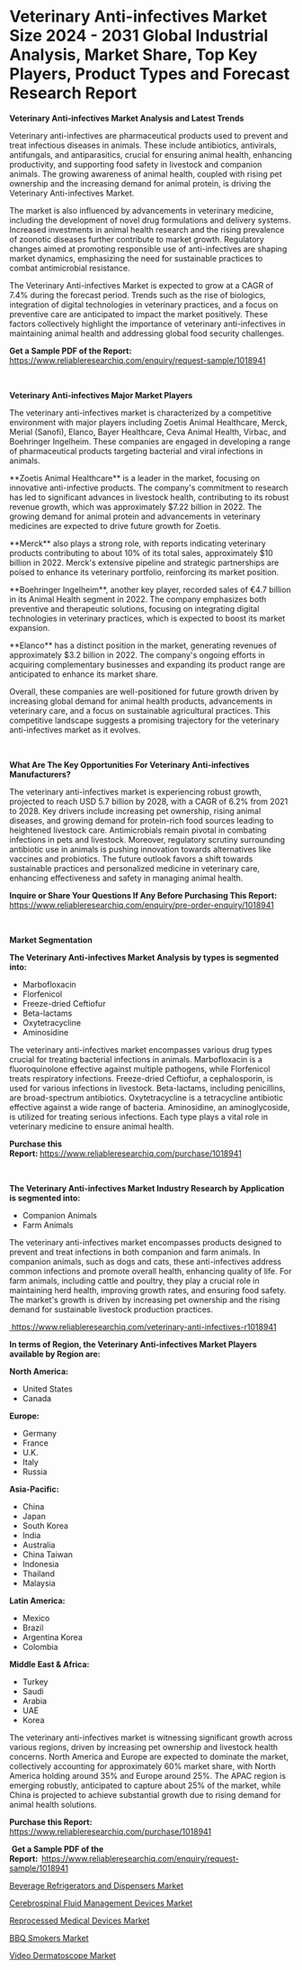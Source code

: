 <p><h1>Veterinary Anti-infectives Market Size 2024 - 2031 Global Industrial Analysis, Market Share, Top Key Players, Product Types and Forecast Research Report</h1></p><p><strong>Veterinary Anti-infectives Market Analysis and Latest Trends</strong></p>
<p><p>Veterinary anti-infectives are pharmaceutical products used to prevent and treat infectious diseases in animals. These include antibiotics, antivirals, antifungals, and antiparasitics, crucial for ensuring animal health, enhancing productivity, and supporting food safety in livestock and companion animals. The growing awareness of animal health, coupled with rising pet ownership and the increasing demand for animal protein, is driving the Veterinary Anti-infectives Market. </p><p>The market is also influenced by advancements in veterinary medicine, including the development of novel drug formulations and delivery systems. Increased investments in animal health research and the rising prevalence of zoonotic diseases further contribute to market growth. Regulatory changes aimed at promoting responsible use of anti-infectives are shaping market dynamics, emphasizing the need for sustainable practices to combat antimicrobial resistance.</p><p>The Veterinary Anti-infectives Market is expected to grow at a CAGR of 7.4% during the forecast period. Trends such as the rise of biologics, integration of digital technologies in veterinary practices, and a focus on preventive care are anticipated to impact the market positively. These factors collectively highlight the importance of veterinary anti-infectives in maintaining animal health and addressing global food security challenges.</p></p>
<p><strong>Get a Sample PDF of the Report:&nbsp;</strong> <a href="https://www.reliableresearchiq.com/enquiry/request-sample/1018941?utm_campaign=1144&utm_medium=2&utm_source=Github&utm_content=ia&utm_term=04122024&utm_id=veterinary-anti-infectives">https://www.reliableresearchiq.com/enquiry/request-sample/1018941</a></p>
<p>&nbsp;</p>
<p><strong>Veterinary Anti-infectives Major Market Players</strong></p>
<p><p>The veterinary anti-infectives market is characterized by a competitive environment with major players including Zoetis Animal Healthcare, Merck, Merial (Sanofi), Elanco, Bayer Healthcare, Ceva Animal Health, Virbac, and Boehringer Ingelheim. These companies are engaged in developing a range of pharmaceutical products targeting bacterial and viral infections in animals.</p><p>**Zoetis Animal Healthcare** is a leader in the market, focusing on innovative anti-infective products. The company's commitment to research has led to significant advances in livestock health, contributing to its robust revenue growth, which was approximately $7.22 billion in 2022. The growing demand for animal protein and advancements in veterinary medicines are expected to drive future growth for Zoetis.</p><p>**Merck** also plays a strong role, with reports indicating veterinary products contributing to about 10% of its total sales, approximately $10 billion in 2022. Merck's extensive pipeline and strategic partnerships are poised to enhance its veterinary portfolio, reinforcing its market position.</p><p>**Boehringer Ingelheim**, another key player, recorded sales of €4.7 billion in its Animal Health segment in 2022. The company emphasizes both preventive and therapeutic solutions, focusing on integrating digital technologies in veterinary practices, which is expected to boost its market expansion.</p><p>**Elanco** has a distinct position in the market, generating revenues of approximately $3.2 billion in 2022. The company's ongoing efforts in acquiring complementary businesses and expanding its product range are anticipated to enhance its market share.</p><p>Overall, these companies are well-positioned for future growth driven by increasing global demand for animal health products, advancements in veterinary care, and a focus on sustainable agricultural practices. This competitive landscape suggests a promising trajectory for the veterinary anti-infectives market as it evolves.</p></p>
<p>&nbsp;</p>
<p><strong>What Are The Key Opportunities For Veterinary Anti-infectives Manufacturers?</strong></p>
<p><p>The veterinary anti-infectives market is experiencing robust growth, projected to reach USD 5.7 billion by 2028, with a CAGR of 6.2% from 2021 to 2028. Key drivers include increasing pet ownership, rising animal diseases, and growing demand for protein-rich food sources leading to heightened livestock care. Antimicrobials remain pivotal in combating infections in pets and livestock. Moreover, regulatory scrutiny surrounding antibiotic use in animals is pushing innovation towards alternatives like vaccines and probiotics. The future outlook favors a shift towards sustainable practices and personalized medicine in veterinary care, enhancing effectiveness and safety in managing animal health.</p></p>
<p><strong>Inquire or Share Your Questions If Any Before Purchasing This Report:</strong> <a href="https://www.reliableresearchiq.com/enquiry/pre-order-enquiry/1018941?utm_campaign=1144&utm_medium=2&utm_source=Github&utm_content=ia&utm_term=04122024&utm_id=veterinary-anti-infectives">https://www.reliableresearchiq.com/enquiry/pre-order-enquiry/1018941</a></p>
<p>&nbsp;</p>
<p><strong>Market Segmentation</strong></p>
<p><strong>The Veterinary Anti-infectives Market Analysis by types is segmented into:</strong></p>
<p><ul><li>Marbofloxacin</li><li>Florfenicol</li><li>Freeze-dried Ceftiofur</li><li>Beta-lactams</li><li>Oxytetracycline</li><li>Aminosidine</li></ul></p>
<p><p>The veterinary anti-infectives market encompasses various drug types crucial for treating bacterial infections in animals. Marbofloxacin is a fluoroquinolone effective against multiple pathogens, while Florfenicol treats respiratory infections. Freeze-dried Ceftiofur, a cephalosporin, is used for various infections in livestock. Beta-lactams, including penicillins, are broad-spectrum antibiotics. Oxytetracycline is a tetracycline antibiotic effective against a wide range of bacteria. Aminosidine, an aminoglycoside, is utilized for treating serious infections. Each type plays a vital role in veterinary medicine to ensure animal health.</p></p>
<p><strong>Purchase this Report:&nbsp;</strong><a href="https://www.reliableresearchiq.com/purchase/1018941?utm_campaign=1144&utm_medium=2&utm_source=Github&utm_content=ia&utm_term=04122024&utm_id=veterinary-anti-infectives">https://www.reliableresearchiq.com/purchase/1018941</a></p>
<p>&nbsp;</p>
<p><strong>The Veterinary Anti-infectives Market Industry Research by Application is segmented into:</strong></p>
<p><ul><li>Companion Animals</li><li>Farm Animals</li></ul></p>
<p><p>The veterinary anti-infectives market encompasses products designed to prevent and treat infections in both companion and farm animals. In companion animals, such as dogs and cats, these anti-infectives address common infections and promote overall health, enhancing quality of life. For farm animals, including cattle and poultry, they play a crucial role in maintaining herd health, improving growth rates, and ensuring food safety. The market's growth is driven by increasing pet ownership and the rising demand for sustainable livestock production practices.</p></p>
<p><a href="https://www.reliableresearchiq.com/veterinary-anti-infectives-r1018941?utm_campaign=1144&utm_medium=2&utm_source=Github&utm_content=ia&utm_term=04122024&utm_id=veterinary-anti-infectives">&nbsp;https://www.reliableresearchiq.com/veterinary-anti-infectives-r1018941</a></p>
<p><strong>In terms of Region, the Veterinary Anti-infectives Market Players available by Region are:</strong></p>
<p>
    <p> <strong> North America: </strong>
        <ul>
            <li>United States</li>
            <li>Canada</li>
        </ul>
        </p> 
    <p> <strong> Europe: </strong>
        <ul>
            <li>Germany</li>
            <li>France</li>
            <li>U.K.</li>
            <li>Italy</li>
            <li>Russia</li>
        </ul>
        </p> 
    <p> <strong> Asia-Pacific: </strong>
        <ul>
            <li>China</li>
            <li>Japan</li>
            <li>South Korea</li>
            <li>India</li>
            <li>Australia</li>
            <li>China Taiwan</li>
            <li>Indonesia</li>
            <li>Thailand</li>
            <li>Malaysia</li>
        </ul>
        </p> 
    <p> <strong> Latin America: </strong>
        <ul>
            <li>Mexico</li>
            <li>Brazil</li>
            <li>Argentina Korea</li>
            <li>Colombia</li>
        </ul>
        </p> 
    <p> <strong> Middle East & Africa: </strong>
        <ul>
            <li>Turkey</li>
            <li>Saudi</li>
            <li>Arabia</li>
            <li>UAE</li>
            <li>Korea</li>
        </ul>
    </p>
    </p>
<p><p>The veterinary anti-infectives market is witnessing significant growth across various regions, driven by increasing pet ownership and livestock health concerns. North America and Europe are expected to dominate the market, collectively accounting for approximately 60% market share, with North America holding around 35% and Europe around 25%. The APAC region is emerging robustly, anticipated to capture about 25% of the market, while China is projected to achieve substantial growth due to rising demand for animal health solutions.</p></p>
<p><strong>Purchase this Report: </strong><a href="https://www.reliableresearchiq.com/purchase/1018941?utm_campaign=1144&utm_medium=2&utm_source=Github&utm_content=ia&utm_term=04122024&utm_id=veterinary-anti-infectives">https://www.reliableresearchiq.com/purchase/1018941</a></p>
<p>&nbsp;<strong>Get a Sample PDF of the Report:&nbsp;&nbsp;</strong><a href="https://www.reliableresearchiq.com/enquiry/request-sample/1018941?utm_campaign=1144&utm_medium=2&utm_source=Github&utm_content=ia&utm_term=04122024&utm_id=veterinary-anti-infectives">https://www.reliableresearchiq.com/enquiry/request-sample/1018941</a></p>
<p><strong></strong></p>
<p><p><a href="https://github.com/AlisaRowe24/Market-Research-Report-List-1/blob/main/beverage-refrigerators-and-dispensers-market.md?utm_campaign=1144&utm_medium=2&utm_source=Github&utm_content=ia&utm_term=04122024&utm_id=veterinary-anti-infectives">Beverage Refrigerators and Dispensers Market</a></p><p><a href="https://www.linkedin.com/pulse/determining-cerebrospinal-fluid-management-devicesmarket-e37yf?utm_campaign=1144&utm_medium=2&utm_source=Github&utm_content=ia&utm_term=04122024&utm_id=veterinary-anti-infectives">Cerebrospinal Fluid Management Devices Market</a></p><p><a href="https://github.com/arvelm4nthig/Market-Research-Report-List-1/blob/main/reprocessed-medical-devices-market.md?utm_campaign=1144&utm_medium=2&utm_source=Github&utm_content=ia&utm_term=04122024&utm_id=veterinary-anti-infectives">Reprocessed Medical Devices Market</a></p><p><a href="https://issuu.com/reportprime-2/docs/bbq-smokers-market-size-2030.pptx?utm_campaign=1144&utm_medium=2&utm_source=Github&utm_content=ia&utm_term=04122024&utm_id=veterinary-anti-infectives">BBQ Smokers Market</a></p><p><a href="https://www.linkedin.com/pulse/comprehensive-video-dermatoscope-market-report-2024-2031-856qf?utm_campaign=1144&utm_medium=2&utm_source=Github&utm_content=ia&utm_term=04122024&utm_id=veterinary-anti-infectives">Video Dermatoscope Market</a></p></p>